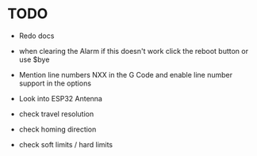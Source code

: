 # TODO

  * Redo docs
  * when clearing the Alarm if this doesn't work click the reboot button or use $bye
  * Mention line numbers NXX in the G Code and enable line number support in the options
  * Look into ESP32 Antenna

  * check travel resolution
  * check homing direction
  * check soft limits / hard limits
